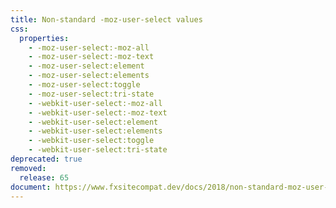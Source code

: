 ```yaml
---
title: Non-standard -moz-user-select values
css:
  properties:
    - -moz-user-select:-moz-all
    - -moz-user-select:-moz-text
    - -moz-user-select:element
    - -moz-user-select:elements
    - -moz-user-select:toggle
    - -moz-user-select:tri-state
    - -webkit-user-select:-moz-all
    - -webkit-user-select:-moz-text
    - -webkit-user-select:element
    - -webkit-user-select:elements
    - -webkit-user-select:toggle
    - -webkit-user-select:tri-state
deprecated: true
removed:
  release: 65
document: https://www.fxsitecompat.dev/docs/2018/non-standard-moz-user-select-values-have-been-removed/
---
```

